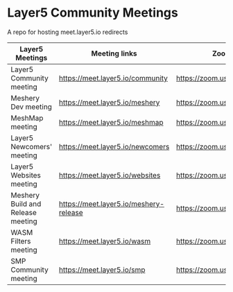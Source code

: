 # Layer5 Community Meetings

A repo for hosting meet.layer5.io redirects

| Layer5 Meetings                   | Meeting links                          | Zoom links                    |
| --------------------------------- | -------------------------------------- | ----------------------------- |
| Layer5 Community meeting          | https://meet.layer5.io/community       | https://zoom.us/j/92211493668 |
| Meshery Dev meeting               | https://meet.layer5.io/meshery         | https://zoom.us/j/94500620644 |
| MeshMap meeting                   | https://meet.layer5.io/meshmap         | https://zoom.us/s/96203889603 |
| Layer5 Newcomers' meeting         | https://meet.layer5.io/newcomers       | https://zoom.us/j/95863370241 |
| Layer5 Websites meeting           | https://meet.layer5.io/websites        | https://zoom.us/s/96393160667 |
| Meshery Build and Release meeting | https://meet.layer5.io/meshery-release | https://zoom.us/j/95648229301 |
| WASM Filters meeting              | https://meet.layer5.io/wasm            | https://zoom.us/j/96726290619 |
| SMP Community meeting             | https://meet.layer5.io/smp             | https://zoom.us/j/95676952262 |
 
